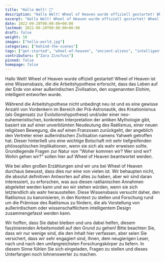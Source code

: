 ```yaml
---
title: "Hallo Welt! 👋"
description: "Hallo Welt! Wheel of Heaven wurde offiziell gestartet! Wheel of Heaven ist eine Wissensbasis, die die Arbeitshypothese erforscht, dass das Leben auf der Erde von einer außerirdischen Zivilisation, den sogenannten Elohim, intelligent entworfen wurde."
excerpt: "Hallo Welt! Wheel of Heaven wurde offiziell gestartet! Wheel of Heaven ist eine Wissensbasis, die die Arbeitshypothese erforscht, dass das Leben auf der Erde von einer außerirdischen Zivilisation, den sogenannten Elohim, intelligent entworfen wurde."
date: 2022-09-20T00:00:00+00:00
lastmod: 2022-09-20T00:00:00+00:00
draft: false
weight: 50
images: ["hello-world.jpg"]
categories: ["behind-the-scenes"]
tags: ["get-started", "wheel-of-heaven", "ancient-aliens", "intelligent-design", "raelism"]
contributors: ["Zara Zinsfuss"]
pinned: false
homepage: false
---
```


Hallo Welt! Wheel of Heaven wurde offiziell gestartet! Wheel of Heaven ist eine Wissensbasis, die die Arbeitshypothese erforscht, dass das Leben auf der Erde von einer außerirdischen Zivilisation, den sogenannten Elohim, intelligent entworfen wurde.

Während die Arbeitshypothese nicht unbedingt neu ist und es eine gewisse Anzahl von Vordenkern im Bereich der Prä-Astronautik, des Kreationismus (als Gegensatz zur Evolutionshypothese) und/oder einer neo-euhemeristischen, konkreten Interpretation der antiken Mythologie gibt, basiert sie auf einer unverblümten Neudeutung des Raëlismus, einer neuen religiösen Bewegung, die auf einen Franzosen zurückgeht, der angeblich den Vertreter einer außerirdischen Zivilisation namens Yahweh getroffen hat. Dieser hinterließ uns eine wichtige Botschaft mit sehr tiefgreifenden philosophischen Implikationen, wenn sie sich als wahr erweisen sollte. Grundlegende Fragen zur Natur von "Woher kommen wir? Wer sind wir? Wohin gehen wir?" sollen hier auf Wheel of Heaven beantwortet werden.

Wie bei allen großen Erzählungen sind wir uns bei Wheel of Heaven durchaus bewusst, dass dies nur eine von vielen ist. Wir behaupten nicht, die absolut definitiven Antworten auf alles zu haben, aber wir sind daran interessiert, zu erforschen, was aus diesen raëlianischen Annahmen abgeleitet werden kann und wo wir stehen würden, wenn sie sich letztendlich als wahr herausstellen. Diese Wissensbasis versucht daher, den Raëlismus zu kanonisieren, in den Kontext zu stellen und Forschung rund um die Prämisse des Raëlismus zu fördern, die als Vorstellung von außerirdischem oder wissenschaftlichem intelligentem Design zusammengefasst werden kann.

Wir hoffen, dass Sie dabei bleiben und uns dabei helfen, diesem faszinierenden Arbeitsmodell auf den Grund zu gehen! Bitte beachten Sie, dass wir nur wenige sind, die den Inhalt hier verfassen, aber seien Sie versichert, dass wir sehr engagiert sind, Ihnen, dem neugierigen Leser, nach und nach den umfangreichsten Forschungskörper zu liefern. In diesem Sinne fühlen Sie sich eingeladen, Fragen zu stellen und dieses Unterfangen noch lohnenswerter zu machen.

